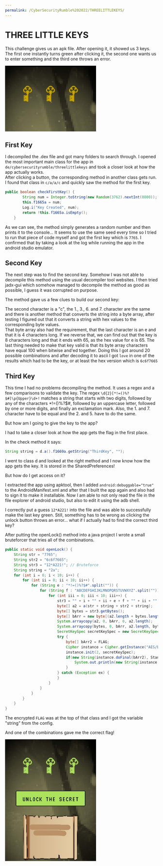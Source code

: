 ```yaml
---
permalink: /CyberSecurityRumble%202022/THREELITTLEKEYS/
---
```


# THREE LITTLE KEYS

This challenge gives us an apk file. After opening it, it showed us 3 keys. The first one instantly turns green after clicking it, the second one wants us to enter something and the third one throws an error.

<img src="./THREE%20LITTLE%20KEYS/1.jpg" width="300" height="216" />

## First Key

I decompiled the .dex file and got many folders to search through. I opened the most important main class for the app in `de/cybersecurityrumble/threelittlekeys` and took a closer look at how the app actually works.<br>After clicking a button, the corresponding method in another class gets run. I found that class in `c/a/a/c` and quickly saw the method for the first key. 

```Java
public boolean checkFirstKey() {
        String num = Integer.toString(new Random(3762).nextInt(8000));
        this.f1665a = num;
        Log.i("Key Created", num);
        return !this.f1665a.isEmpty();
    }
```

As we can see, the method simply generates a random number and then prints it to the console... It seems to use the same seed every time so I tried to run that piece of code myself and got the first key which is `7765`. I confirmed that by taking a look at the log while running the app in the android studio emulator.

## Second Key

The next step was to find the second key. Somehow I was not able to decompile this method using the usual decompiler tool websites. I then tried jadx-gui which somehow managed to decompile the method as good as possible, I guess it was corrupted on purpose.

The method gave us a few clues to build our second key:

The second character is a "c", the 1., 3., 6. and 7. character are the same and there is another method that converts the string into a byte array, after testing I figured out that it converts a string with hex values to the corresponding byte values.<br>
That byte array also had the requirement, that the last character is an e and that it is 4 characters long. If we reverse that, we can find out that the key is 8 characters long and that it ends with 65, as the hex value for e is 65.
The last thing needed to make that key valid is that its byte array characters have equal 100 when bitwise and'ed together. Doing this I got around 20 possible combinations and after decoding it to ascii I got `love` in one of the results which had to be the key, or at least the hex version which is `6c6f7665`

## Third Key

This time I had no problems decompiling the method. It uses a regex and a few comparisons to validate the key. The regex `\d{2}[*!=()%?$#]\p{Upper}\d+!` matches a string that starts with two digits, followed by any of the characters *!=()%?$#, followed by an uppercase letter, followed by one or more digits, and finally an exclamation mark. Also, the 1. and 7. character have to be equal and the 2. and 5. have to do the same.

But how am I going to give the key to the app?

I had to take a closer look at how the app gets the flag in the first place. 

In the check method it says:
```java
String string = d.a().f1669a.getString("ThirdKey", "");
```

I went to class d and looked at the right method and I now know how the app gets the key. It is stored in the SharedPreferences!

But how do I get access on it?

I extracted the app using apktool, then I added `android:debuggable="true"` to the AndroidManifest.xml and after that I built the app again and also had to sign it to make it installable. Now I am able to not only read the file in the file explorer of android studio, but also to edit it using the adb shell.

I correctly put a guess `12*A221!` into the file and was able to successfully make the last key green. Still, something has to be wrong as clicking the unlock button throws an error... what if I actually had to find the correct third key?

After putting the openLock() method into a java project I wrote a small bruteforcer that tries all of the combinations. 

```java
public static void openLock() {
    String str = "7765";
    String str2 = "6c6f7665";
    String str3 = "12*A221!"; // Bruteforce
    String string = "2a";
    for (int i = 0; i < 10; i++) {
        for (int ii = 0; ii < 10; ii++) {
            for (String e : "*!=()%?$#".split("")) {
                for (String f : "ABCDEFGHIJKLMNOPQRSTUVWXYZ".split("")) {
                    for (int iii = 0; iii < 10; iii++) {
                        str3 = "" + i + "" + ii + e + f + "" + ii + "" + iii + "" + i+"!";
                        byte[] a2 = a(str + string + str2 + string);
                        byte[] bytes = str3.getBytes();
                        byte[] bArr = new byte[(a2.length + bytes.length)];
                        System.arraycopy(a2, 0, bArr, 0, a2.length);
                        System.arraycopy(bytes, 0, bArr, a2.length, bytes.length);
                        SecretKeySpec secretKeySpec = new SecretKeySpec(bArr, "AES");
                        try {
                            byte[] bArr2 = FLAG;
                            Cipher instance = Cipher.getInstance("AES/ECB/PKCS5Padding");
                            instance.init(2, secretKeySpec);
                            if(new String(instance.doFinal(bArr2), StandardCharsets.UTF_8).startsWith("CSR")){
                                System.out.println(new String(instance.doFinal(bArr2), StandardCharsets.UTF_8) + " with keys: \n1. "+str+"\n2. "+str2+"\n3. "+str3);
                            }
                        } catch (Exception ex) {
                        }
                    }
                }
            }
        }
    }
}
```

The encrypted `FLAG` was at the top of that class and I got the variable "string" from the config.

And one of the combinations gave me the correct flag!

<img src="./THREE%20LITTLE%20KEYS/2.jpg" width="300" height="400" />
